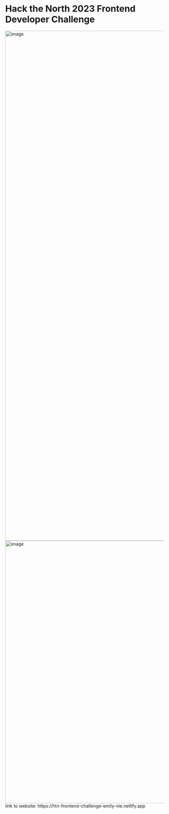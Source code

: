 # Hack the North 2023 Frontend Developer Challenge
<img width="1624" alt="image" src="https://user-images.githubusercontent.com/116975786/221333452-849897d6-08de-4498-8cf7-80b008103967.png">
<img width="836" alt="image" src="https://user-images.githubusercontent.com/116975786/221333495-17ea3426-df50-4a68-bdbc-0159803dacf5.png">
link to website: https://htn-frontend-challenge-emily-nie.netlify.app
